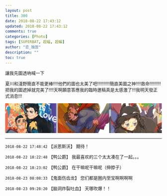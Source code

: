 ```yaml
---
layout: post
title: 300
date: 2018-08-22 17:43:12
updated: 2018-08-22 17:43:12
comments: true
categories: [Photo]
tags: [SUPERBAT, 超蝠, 超蝙]
author: "恋_独哲"
description: ""
toc: true
---
```


<p>讓我先圖透吶喊一下</p> 
<p>夏川和淺野簡直不能更棒!!!!他們的圖也太美了吧!!!!!!!!!!簡直美圖之神!!!!救命!!!!!!!!!把我的圖遮掉就完美了!!!!天啊願意答應我的臨時邀稿真是太感激了!!!我明天發正式消息!!!<br /></p>

![](https://raw.githubusercontent.com/alicewish/maple50821/master/img_YW5MWVN1NEpoZFYraEJOa0huTWVFUjZacWhrWTYybVRjeWZWd3ViSUV1cjVTazBUeXl1bUlBPT0.jpg)

---

`2018-08-22 17:48:42` 【派恩斯沃】 期待！

`2018-08-22 18:22:48` 【鸭公爵】 我最喜欢的三个太太凑在了一起。。。

`2018-08-22 18:23:02` 【鸭公爵】 在干嘛呢干嘛呢（伸脖子）

`2018-08-23 08:08:33` 【鬼面伤齿龙】 您们都是圈内至宝啊啊啊啊

`2018-08-23 09:28:20` 【脑洞炸裂吐血】 天哪吹爆！！
